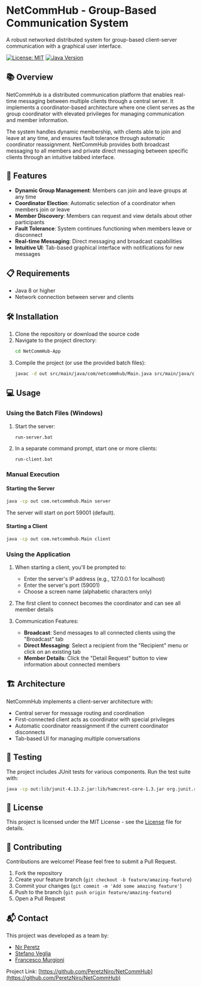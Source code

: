 # NetCommHub - Group-Based Communication System

A robust networked distributed system for group-based client-server communication with a graphical user interface.

[![License: MIT](https://img.shields.io/badge/License-MIT-yellow.svg)](https://opensource.org/licenses/MIT)
[![Java Version](https://img.shields.io/badge/Java-17%2B-blue)](https://www.java.com)

## 📚 Overview

NetCommHub is a distributed communication platform that enables real-time messaging between multiple clients through a central server. It implements a coordinator-based architecture where one client serves as the group coordinator with elevated privileges for managing communication and member information.

The system handles dynamic membership, with clients able to join and leave at any time, and ensures fault tolerance through automatic coordinator reassignment. NetCommHub provides both broadcast messaging to all members and private direct messaging between specific clients through an intuitive tabbed interface.

## 🚀 Features

- **Dynamic Group Management**: Members can join and leave groups at any time
- **Coordinator Election**: Automatic selection of a coordinator when members join or leave
- **Member Discovery**: Members can request and view details about other participants
- **Fault Tolerance**: System continues functioning when members leave or disconnect
- **Real-time Messaging**: Direct messaging and broadcast capabilities
- **Intuitive UI**: Tab-based graphical interface with notifications for new messages

## 📋 Requirements

- Java 8 or higher
- Network connection between server and clients

## 🛠️ Installation

1. Clone the repository or download the source code
2. Navigate to the project directory:
   ```bash
   cd NetCommHub-App
   ```
3. Compile the project (or use the provided batch files):
   ```bash
   javac -d out src/main/java/com/netcommhub/Main.java src/main/java/com/netcommhub/client/*.java src/main/java/com/netcommhub/client/ui/*.java src/main/java/com/netcommhub/client/handlers/*.java src/main/java/com/netcommhub/server/*.java src/main/java/com/netcommhub/common/message/*.java src/main/java/com/netcommhub/common/util/*.java
   ```

## 💻 Usage

### Using the Batch Files (Windows)

1. Start the server:
   ```
   run-server.bat
   ```

2. In a separate command prompt, start one or more clients:
   ```
   run-client.bat
   ```

### Manual Execution

#### Starting the Server

```bash
java -cp out com.netcommhub.Main server
```

The server will start on port 59001 (default).

#### Starting a Client

```bash
java -cp out com.netcommhub.Main client
```

### Using the Application

1. When starting a client, you'll be prompted to:
   - Enter the server's IP address (e.g., 127.0.0.1 for localhost)
   - Enter the server's port (59001)
   - Choose a screen name (alphabetic characters only)

2. The first client to connect becomes the coordinator and can see all member details

3. Communication Features:
   - **Broadcast**: Send messages to all connected clients using the "Broadcast" tab
   - **Direct Messaging**: Select a recipient from the "Recipient" menu or click on an existing tab
   - **Member Details**: Click the "Detail Request" button to view information about connected members

## 🏗️ Architecture

NetCommHub implements a client-server architecture with:
- Central server for message routing and coordination
- First-connected client acts as coordinator with special privileges
- Automatic coordinator reassignment if the current coordinator disconnects
- Tab-based UI for managing multiple conversations

## 🧪 Testing

The project includes JUnit tests for various components. Run the test suite with:

```bash
java -cp out:lib/junit-4.13.2.jar:lib/hamcrest-core-1.3.jar org.junit.runner.JUnitCore com.netcommhub.AllTests
```

## 📝 License

This project is licensed under the MIT License - see the [License](License) file for details.

## 🤝 Contributing

Contributions are welcome! Please feel free to submit a Pull Request.

1. Fork the repository
2. Create your feature branch (`git checkout -b feature/amazing-feature`)
3. Commit your changes (`git commit -m 'Add some amazing feature'`)
4. Push to the branch (`git push origin feature/amazing-feature`)
5. Open a Pull Request

## 📬 Contact

This project was developed as a team by:
- [Nir Peretz](https://github.com/PeretzNiro)
- [Stefano Veglia](https://github.com/Steveglia)
- [Francesco Murgioni](https://github.com/Fmurgioni94)

Project Link: [https://github.com/PeretzNiro/NetCommHub](https://github.com/PeretzNiro/NetCommHub)